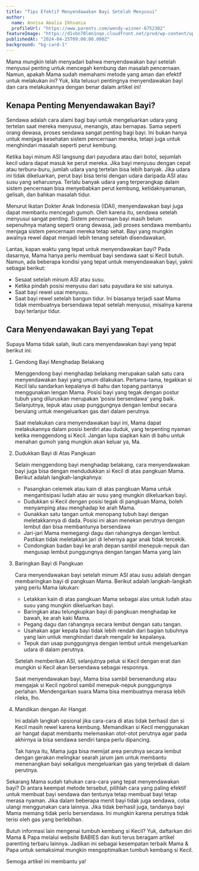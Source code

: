```yaml
---
title: "Tips Efektif Menyendawakan Bayi Setelah Menyusui"
author:
  name: Annisa Amalia Ikhsania
  profileUrl: "https://www.parents.com/wendy-wisner-6752382"
featureImage: "https://d1vbn70lmn1nqe.cloudfront.net/prod/wp-content/uploads/2022/09/02033835/Ibu-Ini-Cara-Membuat-Bayi-Sendawa-yang-Aman-dan-Efektif.jpg.webp"
publishedAt: "2024-04-25T09:00:00.000Z"
background: "bg-card-1"
---
```


Mama mungkin telah menyadari bahwa menyendawakan bayi setelah menyusui penting untuk mencegah kembung dan masalah pencernaan. Namun, apakah Mama sudah memahami metode yang aman dan efektif untuk melakukan ini? Yuk, kita telusuri pentingnya menyendawakan bayi dan cara melakukannya dengan benar dalam artikel ini!

## Kenapa Penting Menyendawakan Bayi?

Sendawa adalah cara alami bagi bayi untuk mengeluarkan udara yang tertelan saat mereka menyusui, menangis, atau bernapas. Sama seperti orang dewasa, proses sendawa sangat penting bagi bayi. Ini bukan hanya untuk menjaga kesehatan sistem pencernaan mereka, tetapi juga untuk menghindari masalah seperti perut kembung.

Ketika bayi minum ASI langsung dari payudara atau dari botol, sejumlah kecil udara dapat masuk ke perut mereka. Jika bayi menyusu dengan cepat atau terburu-buru, jumlah udara yang tertelan bisa lebih banyak. Jika udara ini tidak dikeluarkan, perut bayi bisa terisi dengan udara daripada ASI atau susu yang seharusnya. Terlalu banyak udara yang terperangkap dalam sistem pencernaan bisa menyebabkan perut kembung, ketidaknyamanan, gelisah, dan bahkan masalah tidur.

Menurut Ikatan Dokter Anak Indonesia (IDAI), menyendawakan bayi juga dapat membantu mencegah gumoh. Oleh karena itu, sendawa setelah menyusui sangat penting. Sistem pencernaan bayi masih belum sepenuhnya matang seperti orang dewasa, jadi proses sendawa membantu menjaga sistem pencernaan mereka tetap sehat. Bayi yang mungkin awalnya rewel dapat menjadi lebih tenang setelah disendawakan.

Lantas, kapan waktu yang tepat untuk menyendawakan bayi? Pada dasarnya, Mama hanya perlu membuat bayi sendawa saat si Kecil butuh. Namun, ada beberapa kondisi yang tepat untuk menyendawakan bayi, yakni sebagai berikut:

- Sesaat setelah minum ASI atau susu.
- Ketika pindah posisi menyusu dari satu payudara ke sisi satunya.
- Saat bayi rewel usai menyusu.
- Saat bayi rewel setelah bangun tidur. Ini biasanya terjadi saat Mama tidak membuatnya bersendawa tepat setelah menyusui, misalnya karena bayi terlanjur tidur.

## Cara Menyendawakan Bayi yang Tepat

Supaya Mama tidak salah, ikuti cara menyendawakan bayi yang tepat berikut ini:

1. Gendong Bayi Menghadap Belakang

   Menggendong bayi menghadap belakang merupakan salah satu cara menyendawakan bayi yang umum dilakukan.
   Pertama-tama, tegakkan si Kecil lalu sandarkan kepalanya di bahu dan topang pantanya menggunakan lengan Mama. Posisi bayi yang tegak dengan postur tubuh yang diluruskan merupakan ‘posisi bersendawa’ yang baik. Selanjutnya, tepuk atau usap punggungnya dengan lembut secara berulang untuk mengeluarkan gas dari dalam perutnya.

   Saat melakukan cara menyendawakan bayi ini, Mama dapat melakukannya dalam posisi berdiri atau duduk, yang terpenting nyaman ketika menggendong si Kecil. Jangan lupa siapkan kain di bahu untuk menahan gumoh yang mungkin akan keluar ya, Ma.

2. Dudukkan Bayi di Atas Pangkuan

   Selain menggendong bayi menghadap belakang, cara menyendawakan bayi juga bisa dengan mendudukkan si Kecil di atas pangkuan Mama. Berikut adalah langkah-langkahnya:

   - Pasangkan celemek atau kain di atas pangkuan Mama untuk mengantisipasi ludah atau air susu yang mungkin dikeluarkan bayi.
   - Dudukkan si Kecil dengan posisi tegak di pangkuan Mama, boleh menyamping atau menghadap ke arah Mama.
   - Gunakkan satu tangan untuk menopang tubuh bayi dengan meletakkannya di dada. Posisi ini akan menekan perutnya dengan lembut dan bisa membantunya bersendawa
   - Jari-jari Mama memegangi dagu dan rahangnya dengan lembut. Pastikan tidak meletakkan jari di lehernya agar anak tidak tercekik.
   - Condongkan badan bayi ke arah depan sambil menepuk-nepuk dan mengusap lembut punggungnya dengan tangan Mama yang lain

3. Baringkan Bayi di Pangkuan

   Cara menyendawakan bayi setelah minum ASI atau susu adalah dengan membaringkan bayi di pangkuan Mama. Berikut adalah langkah-langkah yang perlu Mama lakukan:

   - Letakkan kain di atas pangkuan Mama sebagai alas untuk ludah atau susu yang mungkin dikeluarkan bayi.
   - Baringkan atau telungkupkan bayi di pangkuan menghadap ke bawah, ke arah kaki Mama.
   - Pegang dagu dan rahangnya secara lembut dengan satu tangan.
   - Usahakan agar kepala bayi tidak lebih rendah dari bagian tubuhnya yang lain untuk menghindari darah mengalir ke kepalanya.
   - Tepuk dan usap punggungnya dengan lembut untuk mengeluarkan udara di dalam perutnya.

   Setelah memberikan ASI, selanjutnya peluk si Kecil dengan erat dan mungkin si Kecil akan bersendawa sebagai responnya.

   Saat menyendawakan bayi, Mama bisa sambil bersenandung atau mengajak si Kecil ngobrol sambil menepuk-nepuk punggungnya perlahan. Mendengarkan suara Mama bisa membuatnya merasa lebih rileks, lho.

4. Mandikan dengan Air Hangat

   Ini adalah langkah opsional jika cara-cara di atas tidak berhasil dan si Kecil masih rewel karena kembung. Memandikan si Kecil menggunakan air hangat dapat membantu melemaskan otot-otot perutnya agar pada akhirnya ia bisa sendawa sendiri tanpa perlu dipancing.

   Tak hanya itu, Mama juga bisa memijat area perutnya secara lembut dengan gerakan melingkar searah jarum jam untuk membantu menenangkan bayi sekaligus mengeluarkan gas yang terjebak di dalam perutnya.

Sekarang Mama sudah tahukan cara-cara yang tepat menyendawakan bayi? Di antara keempat metode tersebut, pilihlah cara yang paling efektif untuk membuat bayi sendawa dan tentunya tetap membuat bayi tetap merasa nyaman. Jika dalam beberapa menit bayi tidak juga sendawa, coba ulangi menggunakan cara lainnya. Jika tidak berhasil juga, tandanya bayi Mama memang tidak perlu bersendawa. Ini mungkin karena perutnya tidak terisi oleh gas yang berlebihan.

Butuh informasi lain mengenai tumbuh kembang si Kecil? Yuk, daftarkan diri Mama & Papa melalui website BABIES dan ikuti terus beragam artikel parenting terbaru lainnya. Jadikan ini sebagai kesempatan terbaik Mama & Papa untuk semaksimal mungkin mengoptimalkan tumbuh kembang si Kecil.

Semoga artikel ini membantu ya!
